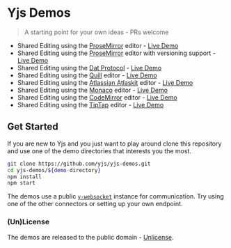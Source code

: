 
# Yjs Demos

> A starting point for your own ideas - PRs welcome

* Shared Editing using the [ProseMirror](http://prosemirror.net/) editor - [Live
  Demo](https://demos.yjs.dev/prosemirror/prosemirror.html)
* Shared Editing using the [ProseMirror](http://prosemirror.net/) editor with
  versioning support - [Live
  Demo](https://demos.yjs.dev/prosemirror-versions/prosemirror-versions.html)
* Shared Editing using the [Dat Protocol](https://dat.foundation/) - [Live
  Demo](https://demos.yjs.dev/prosemirror-dat/prosemirror-dat.html)
* Shared Editing using the [Quill](https://quilljs.com/) editor - [Live
  Demo](https://demos.yjs.dev/quill/quill.html)
* Shared Editing using the
  [Atlassian Atlaskit](https://bitbucket.org/atlassian/atlaskit-mk-2/src/master/) editor -
  [Live Demo](https://demos.yjs.dev/atlaskit/atlaskit.html)
* Shared Editing using the [Monaco](https://microsoft.github.io/monaco-editor/)
  editor - [Live Demo](https://demos.yjs.dev/monaco/monaco.html)
* Shared Editing using the [CodeMirror](https://codemirror.net/)
  editor - [Live Demo](https://demos.yjs.dev/codemirror/codemirror.html)
* Shared Editing using the [TipTap](https://tiptap.scrumpy.io/)
  editor - [Live Demo](https://demos.yjs.dev/tiptap/dist/index.html)

## Get Started

If you are new to Yjs and you just want to play around clone this repository and
use one of the demo directories that interests you the most.

```sh
git clone https://github.com/yjs/yjs-demos.git
cd yjs-demos/${demo-directory}
npm install
npm start
```

The demos use a public [`y-websocket`](https://github.com/yjs/y-websocket)
instance for communication. Try using one of the other connectors or setting up
your own endpoint.

### (Un)License

The demos are released to the public domain - [Unlicense](./LICENSE).
